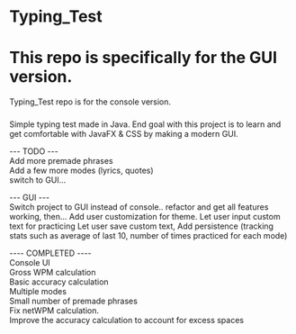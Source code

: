 # Typing_Test

# This repo is specifically for the GUI version.   
Typing_Test repo is for the console version.

###
Simple typing test made in Java.  End goal with this project is to learn and get comfortable with JavaFX & CSS by making a modern GUI.


--- TODO ---     
Add more premade phrases  
Add a few more modes (lyrics, quotes)  
switch to GUI...

  --- GUI ---  
Switch project to GUI instead of console.. refactor and get all features working, then...
Add user customization for theme.
Let user input custom text for practicing
Let user save custom text,
Add persistence (tracking stats such as average of last 10, number of times practiced for each mode)

  
  
---- COMPLETED ----  
Console UI  
Gross WPM calculation  
Basic accuracy calculation  
Multiple modes  
Small number of premade phrases  
Fix netWPM calculation.  
Improve the accuracy calculation to account for excess spaces
